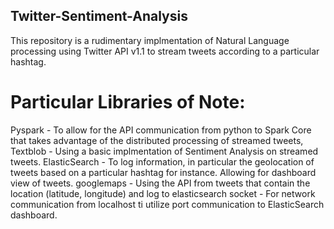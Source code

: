 ## Twitter-Sentiment-Analysis
This repository is a rudimentary implmentation of Natural Language processing using Twitter API v1.1 to stream tweets according to a particular hashtag.


# Particular Libraries of Note: 
Pyspark - To allow for the API communication from python to Spark Core that takes advantage of the distributed processing of streamed tweets,
Textblob - Using a basic implmentation of Sentiment Analysis on streamed tweets.
ElasticSearch - To log information, in particular the geolocation of tweets based on a particular hashtag for instance. Allowing for dashboard view of tweets.
googlemaps - Using the API from tweets that contain the location (latitude, longitude) and log to elasticsearch
socket - For network communication from localhost ti utilize port communication to ElasticSearch dashboard.

